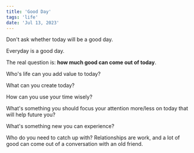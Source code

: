 ```yaml
---
title: 'Good Day'
tags: 'life'
date: 'Jul 13, 2023'
---
```


Don't ask whether today will be a good day.

Everyday is a good day.

The real question is: **how much good can come out of today**.

Who's life can you add value to today?

What can you create today?

How can you use your time wisely?

What's something you should focus your attention more/less on today that will help future you?

What's something new you can experience?

Who do you need to catch up with? Relationships are work, and a lot of good can come out of a conversation with an old friend.
